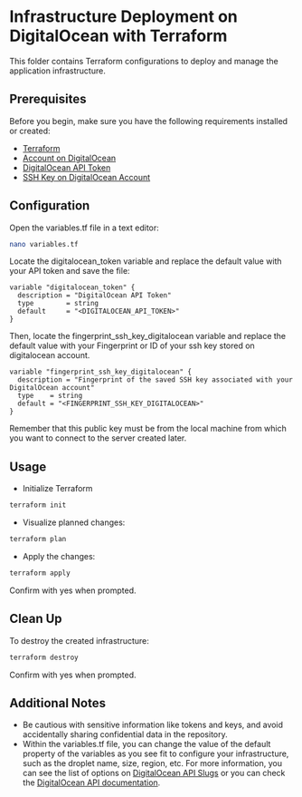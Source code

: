 # Infrastructure Deployment on DigitalOcean with Terraform

This folder contains Terraform configurations to deploy and manage the application infrastructure.

## Prerequisites

Before you begin, make sure you have the following requirements installed or created:

- [Terraform](https://www.terraform.io/downloads.html)
- [Account on DigitalOcean](https://www.digitalocean.com/)
- [DigitalOcean API Token](https://www.digitalocean.com/docs/apis-clis/api/create-personal-access-token/)
- [SSH Key on DigitalOcean Account](https://docs.digitalocean.com/products/droplets/how-to/add-ssh-keys/to-team/)

## Configuration
Open the variables.tf file in a text editor:
```bash
nano variables.tf
```
Locate the digitalocean_token variable and replace the default value with your API token and save the file:
```hcl
variable "digitalocean_token" {
  description = "DigitalOcean API Token"
  type        = string
  default     = "<DIGITALOCEAN_API_TOKEN>"
}
```
Then, locate the fingerprint_ssh_key_digitalocean variable and replace the default value with your Fingerprint or ID of your ssh key stored on digitalocean account.
```hcl
variable "fingerprint_ssh_key_digitalocean" {
  description = "Fingerprint of the saved SSH key associated with your DigitalOcean account"
  type    = string
  default = "<FINGERPRINT_SSH_KEY_DIGITALOCEAN>"
}

```
Remember that this public key must be from the local machine from which you want to connect to the server created later.

## Usage
* Initialize Terraform
```bash
terraform init
```

* Visualize planned changes:
```bash
terraform plan
```

* Apply the changes:
```bash
terraform apply
```
Confirm with yes when prompted.

## Clean Up
To destroy the created infrastructure:
```bash
terraform destroy
```
Confirm with yes when prompted.

## Additional Notes
* Be cautious with sensitive information like tokens and keys, and avoid accidentally sharing confidential data in the repository.
* Within the variables.tf file, you can change the value of the default property of the variables as you see fit to configure your infrastructure, such as the droplet name, size, region, etc. For more information, you can see the list of options on [DigitalOcean API Slugs](https://slugs.do-api.dev/) or you can check the [DigitalOcean API documentation](https://docs.digitalocean.com/reference/api/api-reference/).

